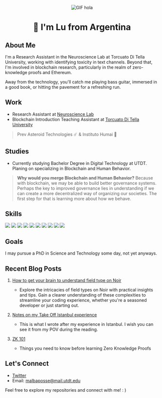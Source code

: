 <div align="center">
  
![GIF hola](https://media.giphy.com/media/Niyk3I37xmdLU1HL8t/giphy.gif)

# 👋 I'm Lu from Argentina
</div>

## About Me
I'm a Research Assistant in the Neuroscience Lab at Torcuato Di Tella University, working with identifying toxicity in text channels. Beyond that, I'm involved in blockchain research, particularly in the realm of zero-knowledge proofs and Ethereum.

Away from the technology, you'll catch me playing bass guitar, immersed in a good book, or hitting the pavement for a refreshing run.

## Work
- Research Assistant at [Neuroscience Lab](https://www.utdt.edu/ver_contenido.php?id_contenido=10518&id_item_menu=20132)
- Blockchain Introduction Teaching Assistant at [Torcuato Di Tella University](https://www.utdt.edu/)
> Prev Asteroid Technologies ☄️ & Instituto Humai 🤖

## Studies
- Currently studying Bachelor Degree in Digital Technology at UTDT. Planing on specializing in Blockchain and Human Behavior.

> **Why would you merge Blockchain and Human Behavior?** Because with blockchain, we may be able to build better governance systems. Perhaps the key to improved governance lies in understanding if we can create a more decentralized way of organizing our societies. The first step for that is learning more about how we behave.

## Skills
![](https://img.shields.io/badge/Node%20js-339933?style=for-the-badge&logo=nodedotjs&logoColor=white)
![](https://img.shields.io/badge/npm-CB3837?style=for-the-badge&logo=npm&logoColor=white)
![](https://img.shields.io/badge/next%20js-000000?style=for-the-badge&logo=nextdotjs&logoColor=white)
![](https://img.shields.io/badge/React-20232A?style=for-the-badge&logo=react&logoColor=61DAFB)
![](https://img.shields.io/badge/GraphQl-E10098?style=for-the-badge&logo=graphql&logoColor=white)
![](https://img.shields.io/badge/Jupyter-F37626.svg?&style=for-the-badge&logo=Jupyter&logoColor=white)
![](https://img.shields.io/badge/R-276DC3?style=for-the-badge&logo=r&logoColor=white)
![](https://img.shields.io/badge/C-00599C?style=for-the-badge&logo=c&logoColor=white)
![](https://img.shields.io/badge/C%2B%2B-00599C?style=for-the-badge&logo=c%2B%2B&logoColor=white)
![](https://img.shields.io/badge/Solidity-e6e6e6?style=for-the-badge&logo=solidity&logoColor=black)  

## Goals
I may pursue a PhD in Science and Technology some day, not yet anyways.

## Recent Blog Posts
1. [How to get your brain to understand field type on Noir](https://dev.to/luzalbaposse404/how-to-get-your-brain-to-understand-field-type-on-noir-akn)
   - Explore the intricacies of field types on Noir with practical insights and tips. Gain a clearer understanding of these complexities to streamline your coding experience, whether you're a seasoned developer or just starting out.

2. [Notes on my Take Off Istanbul experience](https://medium.com/@luzalbaposse/notes-on-my-take-off-istanbul-experience-dfa58b07b085)
   - This is what I wrote after my experience in Istanbul. I wish you can see it from my POV during the reading.
     
3. [ZK 101](https://www.web3citizen.xyz/resources/zk/articles/zk-101)
   - Things you need to know before learning Zero Knowledge Proofs

## Let's Connect
- [Twitter](https://twitter.com/luzalbaposse)
- Email: malbaposse@mail.utdt.edu

Feel free to explore my repositories and connect with me! : )
